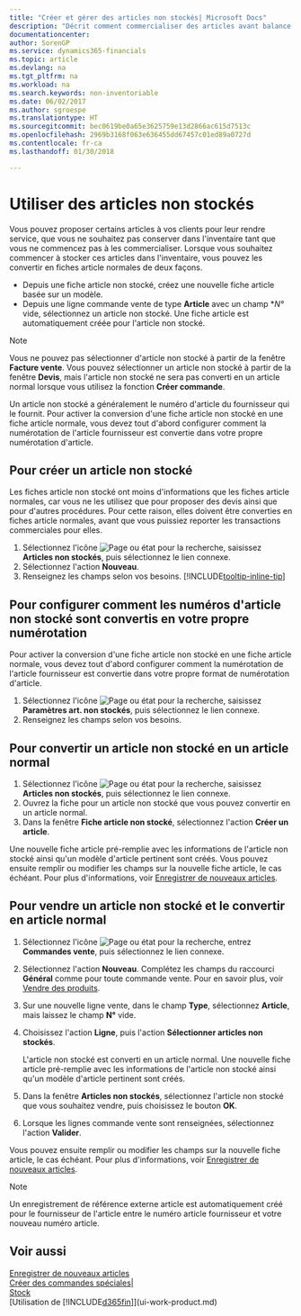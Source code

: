 ```yaml
---
title: "Créer et gérer des articles non stockés| Microsoft Docs"
description: "Décrit comment commercialiser des articles avant balance stock ou des articles qui ne sont pas mis à jour dans votre inventaire."
documentationcenter: 
author: SorenGP
ms.service: dynamics365-financials
ms.topic: article
ms.devlang: na
ms.tgt_pltfrm: na
ms.workload: na
ms.search.keywords: non-inventoriable
ms.date: 06/02/2017
ms.author: sgroespe
ms.translationtype: HT
ms.sourcegitcommit: bec0619be0a65e3625759e13d2866ac615d7513c
ms.openlocfilehash: 2969b3168f063e636455dd67457c01ed89a0727d
ms.contentlocale: fr-ca
ms.lasthandoff: 01/30/2018

---
```

# <a name="work-with-nonstock-items"></a>Utiliser des articles non stockés
Vous pouvez proposer certains articles à vos clients pour leur rendre service, que vous ne souhaitez pas conserver dans l'inventaire tant que vous ne commencez pas à les commercialiser. Lorsque vous souhaitez commencer à stocker ces articles dans l'inventaire, vous pouvez les convertir en fiches article normales de deux façons.

* Depuis une fiche article non stocké, créez une nouvelle fiche article basée sur un modèle.
* Depuis une ligne commande vente de type **Article** avec un champ **N°* vide, sélectionnez un article non stocké. Une fiche article est automatiquement créée pour l'article non stocké.

> [!NOTE]  
>   Vous ne pouvez pas sélectionner d'article non stocké à partir de la fenêtre **Facture vente**. Vous pouvez sélectionner un article non stocké à partir de la fenêtre **Devis**, mais l'article non stocké ne sera pas converti en un article normal lorsque vous utilisez la fonction **Créer commande**.

Un article non stocké a généralement le numéro d'article du fournisseur qui le fournit. Pour activer la conversion d'une fiche article non stocké en une fiche article normale, vous devez tout d'abord configurer comment la numérotation de l'article fournisseur est convertie dans votre propre numérotation d'article.   

## <a name="to-create-a-nonstock-item"></a>Pour créer un article non stocké
Les fiches article non stocké ont moins d'informations que les fiches article normales, car vous ne les utilisez que pour proposer des devis ainsi que pour d'autres procédures. Pour cette raison, elles doivent être converties en fiches article normales, avant que vous puissiez reporter les transactions commerciales pour elles.

1. Sélectionnez l'icône ![Page ou état pour la recherche](media/ui-search/search_small.png "icône Page ou état pour la recherche"), saisissez **Articles non stockés**, puis sélectionnez le lien connexe.
2. Sélectionnez l'action **Nouveau**.
3. Renseignez les champs selon vos besoins. [!INCLUDE[tooltip-inline-tip](includes/tooltip-inline-tip_md.md)]

## <a name="to-set-up-how-nonstock-item-numbers-are-converted-to-your-own-numbering"></a>Pour configurer comment les numéros d'article non stocké sont convertis en votre propre numérotation
Pour activer la conversion d'une fiche article non stocké en une fiche article normale, vous devez tout d'abord configurer comment la numérotation de l'article fournisseur est convertie dans votre propre format de numérotation d'article.

1. Sélectionnez l'icône ![Page ou état pour la recherche](media/ui-search/search_small.png "icône Page ou état pour la recherche"), saisissez **Paramètres art. non stockés**, puis sélectionnez le lien connexe.
2. Renseignez les champs selon vos besoins.

## <a name="to-convert-a-nonstock-item-to-a-normal-item"></a>Pour convertir un article non stocké en un article normal
1. Sélectionnez l'icône ![Page ou état pour la recherche](media/ui-search/search_small.png "icône Page ou état pour la recherche"), saisissez **Articles non stockés**, puis sélectionnez le lien connexe.
2. Ouvrez la fiche pour un article non stocké que vous pouvez convertir en un article normal.
3. Dans la fenêtre **Fiche article non stocké**, sélectionnez l'action **Créer un article**.

Une nouvelle fiche article pré-remplie avec les informations de l'article non stocké ainsi qu'un modèle d'article pertinent sont créés. Vous pouvez ensuite remplir ou modifier les champs sur la nouvelle fiche article, le cas échéant. Pour plus d'informations, voir [Enregistrer de nouveaux articles](inventory-how-register-new-items.md).

## <a name="to-sell-a-nonstock-item-and-convert-it-to-a-normal-item"></a>Pour vendre un article non stocké et le convertir en article normal
1. Sélectionnez l'icône ![Page ou état pour la recherche](media/ui-search/search_small.png "Page ou état pour la recherche"), entrez **Commandes vente**, puis sélectionnez le lien connexe.
2. Sélectionnez l'action **Nouveau**. Complétez les champs du raccourci **Général** comme pour toute commande vente. Pour en savoir plus, voir [Vendre des produits](sales-how-sell-products.md).
3. Sur une nouvelle ligne vente, dans le champ **Type**, sélectionnez **Article**, mais laissez le champ **N°** vide.
4. Choisissez l'action **Ligne**, puis l'action **Sélectionner articles non stockés**.

    L'article non stocké est converti en un article normal. Une nouvelle fiche article pré-remplie avec les informations de l'article non stocké ainsi qu'un modèle d'article pertinent sont créés.
5. Dans la fenêtre **Articles non stockés**, sélectionnez l'article non stocké que vous souhaitez vendre, puis choisissez le bouton **OK**.
6. Lorsque les lignes commande vente sont renseignées, sélectionnez l'action **Valider**.

Vous pouvez ensuite remplir ou modifier les champs sur la nouvelle fiche article, le cas échéant. Pour plus d'informations, voir [Enregistrer de nouveaux articles](inventory-how-register-new-items.md).

> [!NOTE]  
>   Un enregistrement de référence externe article est automatiquement créé pour le fournisseur de l'article entre le numéro article fournisseur et votre nouveau numéro article.

## <a name="see-also"></a>Voir aussi
[Enregistrer de nouveaux articles](inventory-how-register-new-items.md)  
[Créer des commandes spéciales](sales-how-to-create-special-orders.md)|  
[Stock](inventory-manage-inventory.md)  
[Utilisation de [!INCLUDE[d365fin](includes/d365fin_md.md)]](ui-work-product.md)

